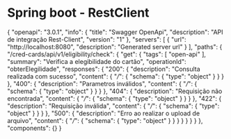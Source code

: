 # Spring boot - RestClient

{
  "openapi": "3.0.1",
  "info": {
    "title": "Swagger OpenApi",
    "description": "API de integração Rest-Client",
    "version": "1"
  },
  "servers": [
    {
      "url": "http://localhost:8080",
      "description": "Generated server url"
    }
  ],
  "paths": {
    "/cred-cards/api/v1/eligibility/check": {
      "get": {
        "tags": [
          "open-api"
        ],
        "summary": "Verifica a elegibilidade do cartão",
        "operationId": "obterElegilidade",
        "responses": {
          "200": {
            "description": "Consulta realizada com sucesso",
            "content": {
              "*/*": {
                "schema": {
                  "type": "object"
                }
              }
            }
          },
          "400": {
            "description": "Parametros inválidos",
            "content": {
              "*/*": {
                "schema": {
                  "type": "object"
                }
              }
            }
          },
          "404": {
            "description": "Requisição não encontrada",
            "content": {
              "*/*": {
                "schema": {
                  "type": "object"
                }
              }
            }
          },
          "422": {
            "description": "Requisição inválida",
            "content": {
              "*/*": {
                "schema": {
                  "type": "object"
                }
              }
            }
          },
          "500": {
            "description": "Erro ao realizar o upload de arquivo",
            "content": {
              "*/*": {
                "schema": {
                  "type": "object"
                }
              }
            }
          }
        }
      }
    }
  },
  "components": {}
}